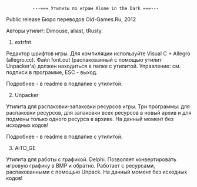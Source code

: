 ﻿              ---=== Утилиты по играм Alone in the Dark ===---

Public release
Бюро переводов Old-Games.Ru, 2012

Авторы утилит: Dimouse, aliast, tRusty.

1. extrfnt

Редактор шрифтов игры. Для компиляции используйте Visual C + Allegro (allegro.cc). Файл font.out (распакованный с помощью утилит Unpacker'а) должен находиться в папке с утилитой. Управление: см. подписи в программе, ESC - выход.

Подробнее - в readme в подпапке с утилитой.

2. Unpacker

Утилита для распаковки-запаковки ресурсов игры. Три программы: для распаковки ресурсов, для запаковки всех ресурсов в новый архив и для подмены только одного ресурса в архиве. На данный момент без исходных кодов!

Подробнее - в readme в подпапке с утилитой.

3. AiTD_GE

Утилита для работы с графикой. Delphi. Позволяет конвертировать игровую графику в BMP и обратно. Работает с ресурсами, распакованными с помощью Unpack. На данный момент без исходных кодов!